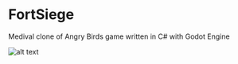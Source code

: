 # FortSiege
Medival clone of Angry Birds game written in C# with Godot Engine


![alt text](https://psv4.userapi.com/c237131/u20504819/docs/d54/fac2fa832800/Screenshot_2022-01-11_at_23_03_02.png?extra=cRZ4Xx8ZmrrZNTViGvKlk4BSadjivSc04qqWW9y_MXcfxN0xptBUlVxs0q3RW2E4CkF8Q_6sBICTVz-GfsXLJrpC65XmsfuNTEEy52qEKJho0nm4MJE2k7ylorvkOIDTvb7TFm6VWMAbsCH1jguIng)
